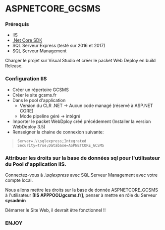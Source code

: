# ASPNETCORE_GCSMS

### Prérequis
 - IIS
 - [.Net Core SDK](https://www.microsoft.com/net/download/windows)
 - SQL Serveur Express (testé sur 2016 et 2017)
 - SQL Serveur Management
 
Charger le projet sur Visual Studio et créer le packet Web Deploy en build Release.

### Configuration IIS
 - Créer un répertoire GCSMS
 - Créer le site gcsms.fr
 - Dans le pool d'application
    - Version du CLR .NET -> Aucun code managé (réservé à ASP.NET CORE)
    - Mode pipeline géré -> intégré
 - Importer le packet WebDploy créé précédement (Installer la version WebDeploy 3.5)
 - Renseigner la chaine de connexion suivante:
 

>`Server=.\\sqlexpress;Integrated Security=true;Database=ASPNETCORE_GCSMS`


### Attribuer les droits sur la base de données sql pour l'utilisateur du Pool d'application IIS.
Connectez-vous à *.\sqlexpress* avec SQL Serveur Management avec votre compte local.

Nous allons mettre les droits sur la base de donnée ASPNETCORE_GCSMS à l'utilisateur **[IIS APPPOOL\gcsms.fr]**, penser à mettre en rôle du Serveur **sysadmin**

Démarrer le Site Web, il devrait être fonctionnel !!

### ENJOY